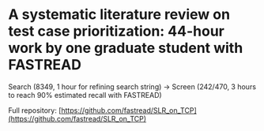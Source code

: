 # A systematic literature review on test case prioritization: 44-hour work by one graduate student with FASTREAD

Search (8349, 1 hour for refining search string) -> Screen (242/470, 3 hours to reach 90% estimated recall with FASTREAD)

Full repository: [https://github.com/fastread/SLR_on_TCP](https://github.com/fastread/SLR_on_TCP)
